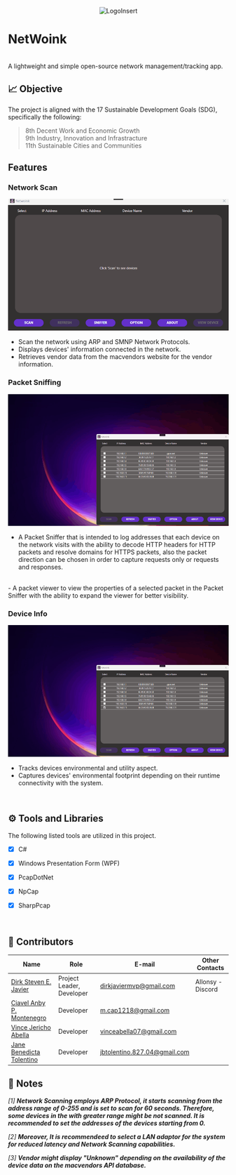 <p align = "center">
  <img src = "netwoink.ico" width = "300" height = "300" alt="LogoInsert"> 
</p>

# NetWoink
<br> A lightweight and simple open-source network management/tracking app. 

##  <a id = "obj"> 📈 Objective </a><br>



 
The project is aligned with the 17 Sustainable Development Goals (SDG), specifically the following:

> 8th Decent Work and Economic Growth <br>
> 9th Industry, Innovation and Infrastracture <br>
> 11th Sustainable Cities and Communities <br>
## Features


### Network Scan

<p align = "center">
  <img src = "Screenshots/Scan.gif" width = "1000" height = "300" alt="LogoInsert"> 
</p>

- Scan the network using ARP and SMNP Network Protocols. 
- Displays devices' information connected in the network.
- Retrieves vendor data from the macvendors website for the vendor information. 

### Packet Sniffing

<p align = "center">
  <img src = "Screenshots/Sniffer.gif" width = "1000" height = "300" alt="LogoInsert"> 
</p>

- A Packet Sniffer that is intended to log addresses that each device on the network visits with the ability to decode HTTP headers for HTTP packets and resolve domains for HTTPS packets, also the packet direction can be chosen in order to capture requests only or requests and responses. <br>
<br>
- A packet viewer to view the properties of a selected packet in the Packet Sniffer with the ability to expand the viewer for better visibility.


### Device Info


<p align = "center">
  <img src = "Screenshots/ViewDevice.gif" width = "1000" height = "300" alt="LogoInsert"> 
</p>

- Tracks devices environmental and utility aspect. 
- Captures devices' environmental footprint depending on their runtime connectivity with the system. 





<br>

##  <a id = "tech-stacks"> ⚙️ Tools and Libraries </a><br>
The following listed tools are utilized in this project. <br>


- [x] C# <br> 
- [x] Windows Presentation Form (WPF) <br> 
- [x] PcapDotNet <br> 
- [x] NpCap <br> 
- [x] SharpPcap <br> 








<br>

##  <a id = "contrib"> 👷‍ Contributors </a> <br>

| Name | Role | E-mail | Other Contacts |
| --- | --- | --- | --- |
| <a href = "https://github.com/DirkSteven">Dirk Steven E. Javier</a> | Project Leader, Developer | dirkjaviermvp@gmail.com | Allonsy -Discord |
| <a href = "https://github.com/m-ciavel"> Ciavel Anby P. Montenegro </a>| Developer | m.cap1218@gmail.com |  |
| <a href = "https://github.com/VinceAbella"> Vince Jericho Abella </a>| Developer | vinceabella07@gmail.com |  |
| <a href = "https://github.com/sy1ph"> Jane Benedicta Tolentino </a>|  Developer  | jbtolentino.827.04@gmail.com |  |



##  <a id = "notes"> 📝 Notes </a><br>
<em>

[1] <b>Network Scanning employs ARP Protocol, it starts scanning from the address range of 0-255 and is set to scan for 60 seconds. Therefore, some devices in the with greater range might be not scanned. It is recommended to set the addresses of the devices starting from 0.  </b>

[2] <b>Moreover, It is recommendeed to select a LAN adaptor for the system for reduced latency and Network Scanning capabilities. </b>

[3] <b>Vendor might display "Unknown" depending on the availability of the device data on the macvendors API database.   </b>

<br><br>
